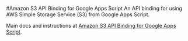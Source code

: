 #Amazon S3 API Binding for Google Apps Script
An API binding for using AWS Simple Storage Service (S3) from Google Apps Script.

Main docs and instructions at [Amazon S3 API Binding for Google Apps Script](http://engetc.com/projects/amazon-s3-api-binding-for-google-apps-script/).

